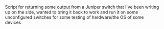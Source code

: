 Script for returning some output from a Juniper switch that I've been writing up on the side, wanted to bring it back to work and run it on some unconfigured switches for some testing of hardware/the OS of some devices
